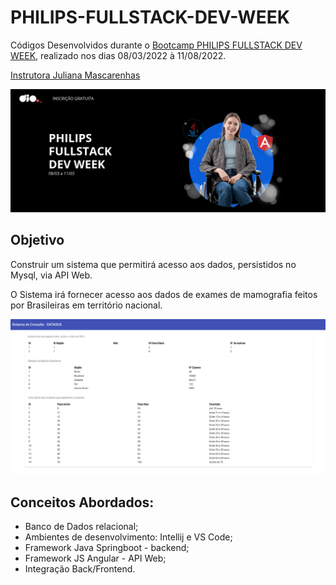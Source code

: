# PHILIPS-FULLSTACK-DEV-WEEK
Códigos Desenvolvidos durante o [Bootcamp PHILIPS FULLSTACK DEV WEEK](https://www.dio.me/dev-week/philips/fullstack), realizado nos dias 08/03/2022 à 11/08/2022.

[Instrutora Juliana Mascarenhas](https://github.com/julianazanelatto)

![Bootcamp Philips](img/capa-philips-fullstack-dev-week.jpg)


## Objetivo

Construir um sistema que permitirá acesso aos dados, persistidos no Mysql, via API Web.

O Sistema irá fornecer acesso aos dados de exames de mamografia feitos por Brasileiras em território nacional.

![ Sistema de Consulta - DATASUS](img/sistema-de-consulta-datasus.png)

## Conceitos Abordados:

- Banco de Dados relacional;
- Ambientes de desenvolvimento: Intellij e VS Code;
- Framework Java Springboot - backend;
- Framework JS Angular - API Web;
- Integração Back/Frontend.


